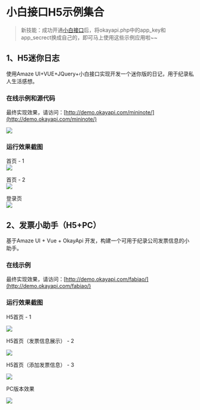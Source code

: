 # 小白接口H5示例集合

> 新技能：成功开通[小白接口](http://www.okayapi.com/?f=gitee)后，将okayapi.php中的app_key和app_secrect换成自己的，即可马上使用这些示例应用啦~~

## 1、H5迷你日志

使用Amaze UI+VUE+JQuery+小白接口实现开发一个迷你版的日记，用于纪录私人生活感想。　

### 在线示例和源代码
最终实现效果，请访问：[http://demo.okayapi.com/mininote/](http://demo.okayapi.com/mininote/)

![](http://7xiz2f.com1.z0.glb.clouddn.com/20180117230124_4c57a29141c1ef195ee63701e6cd1d76)

### 运行效果截图

首页 - 1  
![](http://7xiz2f.com1.z0.glb.clouddn.com/20180117230605_21185126e99bfaa8aa0c4375823e367f)

首页 - 2  
![](http://7xiz2f.com1.z0.glb.clouddn.com/20180117230658_47ad0d2025190ea6e58c7a5688f8a56e)

登录页  
![](http://7xiz2f.com1.z0.glb.clouddn.com/20180117230731_1833115588e96de0152421019417e60a)

## 2、发票小助手（H5+PC）

基于Amaze UI + Vue + OkayApi 开发，构建一个可用于纪录公司发票信息的小助手。 

### 在线示例

最终实现效果，请访问：[http://demo.okayapi.com/fabiao/](http://demo.okayapi.com/fabiao/)  

### 运行效果截图

H5首页 - 1  

![](http://7xiz2f.com1.z0.glb.clouddn.com/20180127125508_82c180c815fbadeb27b182513cd39914)

H5首页（发票信息展示） - 2  

![](http://7xiz2f.com1.z0.glb.clouddn.com/20180127125546_25cd39da2ff2d190174a625acbf02529)

H5首页（添加发票信息） - 3  

![](http://7xiz2f.com1.z0.glb.clouddn.com/20180127125644_c56059320cf3068522c49ba7ba724dc4)

PC版本效果  

![](http://7xiz2f.com1.z0.glb.clouddn.com/20180127125738_3a984bea27b0e3986638ca11e1b712c7)


